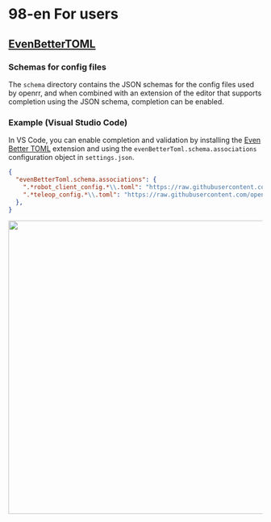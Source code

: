 # 98-en For users

## [EvenBetterTOML](/##-Schemas-for-config-files)

### Schemas for config files

The `schema` directory contains the JSON schemas for the config files used by openrr, and when combined with an extension of the editor that supports completion using the JSON schema, completion can be enabled.

### Example (Visual Studio Code)

In VS Code, you can enable completion and validation by installing the [Even Better TOML](https://marketplace.visualstudio.com/items?itemName=tamasfe.even-better-toml) extension and using the `evenBetterToml.schema.associations` configuration object in `settings.json`.

```json
{
  "evenBetterToml.schema.associations": {
    ".*robot_client_config.*\\.toml": "https://raw.githubusercontent.com/openrr/openrr/main/openrr-apps/schema/robot_config.json",
    ".*teleop_config.*\\.toml": "https://raw.githubusercontent.com/openrr/openrr/main/openrr-apps/schema/robot_teleop_config.json",
  },
}
```

<img width="581" alt="" src="https://user-images.githubusercontent.com/43724913/116380268-c458c700-a84e-11eb-83d2-3fd33b74183c.png">

[Even Better TOML]: https://marketplace.visualstudio.com/items?itemName=tamasfe.even-better-toml
